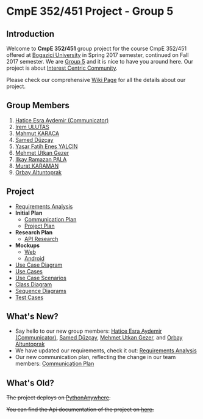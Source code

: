 # CmpE 352/451 Project - Group 5

## Introduction

Welcome to **CmpE 352/451** group project for the course CmpE 352/451 offered at [Bogazici University](http://www.boun.edu.tr/en_US) in Spring 2017 semester, continued on Fall 2017 semester. We are [Group 5](https://github.com/bounswe/bounswe2017group5/wiki/Group-Members) and it is nice to have you around here. Our project is about [Interest Centric Community](https://github.com/bounswe/bounswe2017group5/blob/master/projectDescription.pdf).

Please check our comprehensive [Wiki Page](https://github.com/bounswe/bounswe2017group5/wiki) for all the details about our project.

## Group Members

1. [Hatice Esra Aydemir (Communicator)](Hatice-Esra-Aydemir)
2. [Irem ULUTAS](Irem-Ulutas)
3. [Mahmut KARACA](Mahmut-Karaca)
4. [Samed Düzçay](Samed-D%C3%BCz%C3%A7ay)
5. [Yasar Fatih Enes YALCIN](Yaşar-Fatih-Enes-Yalçın)
6. [Mehmet Utkan Gezer](Mehmet-Utkan-Gezer)
7. [Ilkay Ramazan PALA](Morgazipa)  
8. [Murat KARAMAN](Murat-Karaman)
9. [Orbay Altuntoprak](Orbay-Altuntoprak)

## Project

* [Requirements Analysis](Requirements-Analysis)
* **Initial Plan**
  * [Communication Plan](Communication-Plan)
  * [Project Plan](Project-Plan)
* **Research Plan**
  * [API Research](Twitter-API)
* **Mockups**
  * [Web](Mockup-web)
  * [Android](Mockup-android)
* [Use Case Diagram](Use-Case-Diagram)
* [Use Cases](Use-Cases)
* [Use Case Scenarios](Use-Case-Scenarios)
* [Class Diagram](Class-Diagram)
* [Sequence Diagrams](Sequence-Diagrams)
* [Test Cases](Test-Cases)

## What's New?

- Say hello to our new group members: [Hatice Esra Aydemir (Communicator)](https://github.com/bounswe/bounswe2017group5/wiki/Hatice-Esra-Aydemir), [Samed Düzçay](https://github.com/bounswe/bounswe2017group5/wiki/Samed-D%C3%BCz%C3%A7ay), [Mehmet Utkan Gezer](https://github.com/bounswe/bounswe2017group5/wiki/Mehmet-Utkan-Gezer), and [Orbay Altuntoprak](https://github.com/bounswe/bounswe2017group5/wiki/Orbay-Altuntoprak)
- We have updated our requirements, check it out: [Requirements Analysis](https://github.com/bounswe/bounswe2017group5/wiki/Requirements-Analysis)
- Our new communication plan, reflecting the change in our team members: [Communication Plan](https://github.com/bounswe/bounswe2017group5/wiki/Communication-Plan)

## What's Old?

~~The project deploys on [PythonAnywhere](http://swegroup5.pythonanywhere.com/).~~

~~You can find the Api documentation of the project on [here](http://swegroup5.pythonanywhere.com/docs/).~~
